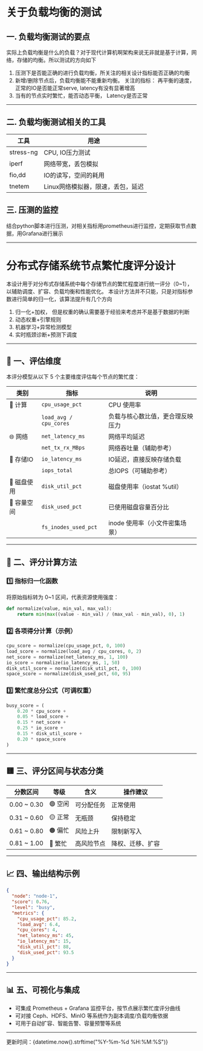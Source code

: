 # 关于负载均衡的测试
## 一. 负载均衡测试的要点
实际上负载均衡是什么的负载？对于现代计算机啊架构来说无非就是基于计算，网络，存储的均衡。所以测试的方向如下
1. 压测下是否能正确的进行负载均衡，所关注的相关设计指标能否正确的均衡
2. 新增/删除节点后，负载均衡能不能重新均衡。 关注的指标： 再平衡的速度，正常的IO是否能正常serve, latency有没有显著增高
3. 当有的节点实时繁忙，能否动态平衡， Latency是否正常

---

## 二. 负载均衡测试相关的工具
| 工具 | 用途 | 
|------|------|
|stress-ng| CPU, IO压力测试|
|iperf|网络带宽，丢包模拟|
|fio,dd|IO的读写，空间的耗用|
|tnetem|Linux网络模拟器，限速，丢包，延迟|

## 三. 压测的监控
结合python脚本进行压测，对相关指标用prometheus进行监控，定期获取节点数据，用Grafana进行展示


---


# 分布式存储系统节点繁忙度评分设计

本设计用于对分布式存储系统中每个存储节点的繁忙程度进行统一评分（0~1），以辅助调度、扩容、负载均衡和性能优化。
本设计方法并不只能，只是对指标参数进行简单的归一化，该算法提升有几个方向
1. 归一化+加权， 但是权重的确认需要基于经验来考虑并不是基于数据的判断
2. 动态权重+引擎规则
3. 机器学习+异常检测模型
5. 实时瓶颈诊断+预测下调度 

---

## 🧩 一、评估维度

本评分模型从以下 5 个主要维度评估每个节点的繁忙度：

| 类别 | 指标 | 说明 |
|------|------|------|
| 🧠 计算 | `cpu_usage_pct` | CPU 使用率 |
|        | `load_avg / cpu_cores` | 负载与核心数比值，更合理反映压力 |
| 🌐 网络 | `net_latency_ms` | 网络平均延迟 |
|        | `net_tx_rx_MBps` | 网络吞吐量（辅助参考） |
| 💽 存储IO | `io_latency_ms` | IO延迟，直接反映存储负载 |
|        | `iops_total` | 总IOPS（可辅助参考） |
| 🧱 磁盘使用 | `disk_util_pct` | 磁盘使用率（iostat %util） |
| 🧊 容量空间 | `disk_used_pct` | 已使用磁盘容量百分比 |
|        | `fs_inodes_used_pct` | inode 使用率（小文件密集场景） |

---

## 🧮 二、评分计算方法

### 1️⃣ 指标归一化函数

将原始指标转为 0~1 区间，代表资源使用强度：

```python
def normalize(value, min_val, max_val):
    return min(max((value - min_val) / (max_val - min_val), 0), 1)
```

### 2️⃣ 各项得分计算（示例）

```python
cpu_score = normalize(cpu_usage_pct, 0, 100)
load_score = normalize(load_avg / cpu_cores, 0, 2)
net_score = normalize(net_latency_ms, 1, 100)
io_score = normalize(io_latency_ms, 1, 50)
disk_util_score = normalize(disk_util_pct, 0, 100)
space_score = normalize(disk_used_pct, 60, 95)
```

### 3️⃣ 繁忙度总分公式（可调权重）

```python
busy_score = (
    0.20 * cpu_score +
    0.05 * load_score +
    0.15 * net_score +
    0.25 * io_score +
    0.15 * disk_util_score +
    0.20 * space_score
)
```

---

## 🟨 三、评分区间与状态分类

| 分数区间 | 等级 | 含义 | 操作建议 |
|----------|------|------|----------|
| 0.00 ~ 0.30 | 🟢 空闲 | 可分配任务 | 正常使用 |
| 0.31 ~ 0.60 | 🟡 正常 | 无瓶颈 | 保持稳定 |
| 0.61 ~ 0.80 | 🟠 偏忙 | 风险上升 | 限制新写入 |
| 0.81 ~ 1.00 | 🔴 繁忙 | 高风险节点 | 降权、迁移、扩容 |

---

## 📈 四、输出结构示例

```json
{
  "node": "node-1",
  "score": 0.76,
  "level": "busy",
  "metrics": {
    "cpu_usage_pct": 85.2,
    "load_avg": 6.4,
    "cpu_cores": 4,
    "net_latency_ms": 45,
    "io_latency_ms": 15,
    "disk_util_pct": 88,
    "disk_used_pct": 93.5
  }
}
```

---

## 📊 五、可视化与集成

- 可集成 Prometheus + Grafana 监控平台，按节点展示繁忙度评分曲线
- 可对接 Ceph、HDFS、MinIO 等系统作为副本调度/负载均衡依据
- 可用于自动扩容、智能告警、容量预警等系统

---

更新时间：{datetime.now().strftime("%Y-%m-%d %H:%M:%S")}
